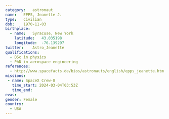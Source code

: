 ```yaml
---
category:	astronaut
name:	EPPS, Jeanette J.
type:	civilian
dob:	1970-11-03
birthplace:
  - name:	Syracuse, New York
    latitude:	43.035198
    longitude:	-76.139297
twitter:	Astro_Jeanette
qualifications:
  - BSc in physics
  - PhD in aerospace engineering
references:
  - http://www.spacefacts.de/bios/astronauts/english/epps_jeanette.htm
missions:
 - name: SpaceX Crew-8
   time_start: 2024-03-04T03:53Z
   time_end:
evas:
gender:	Female
country:
  - USA
---
```

